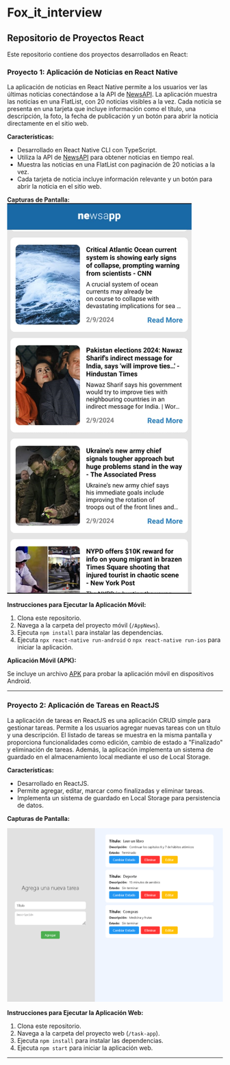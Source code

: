 # Fox_it_interview
## Repositorio de Proyectos React

Este repositorio contiene dos proyectos desarrollados en React:

### Proyecto 1: Aplicación de Noticias en React Native

La aplicación de noticias en React Native permite a los usuarios ver las últimas noticias conectándose a la API de [NewsAPI](https://newsapi.org/). La aplicación muestra las noticias en una FlatList, con 20 noticias visibles a la vez. Cada noticia se presenta en una tarjeta que incluye información como el título, una descripción, la foto, la fecha de publicación y un botón para abrir la noticia directamente en el sitio web.

**Características:**

- Desarrollado en React Native CLI con TypeScript.
- Utiliza la API de [NewsAPI](https://newsapi.org/) para obtener noticias en tiempo real.
- Muestra las noticias en una FlatList con paginación de 20 noticias a la vez.
- Cada tarjeta de noticia incluye información relevante y un botón para abrir la noticia en el sitio web.

**Capturas de Pantalla:**
![Captura de Pantalla](/newsapp.png)


**Instrucciones para Ejecutar la Aplicación Móvil:**

1. Clona este repositorio.
2. Navega a la carpeta del proyecto móvil (`/AppNews`).
3. Ejecuta `npm install` para instalar las dependencias.
4. Ejecuta `npx react-native run-android` o `npx react-native run-ios` para iniciar la aplicación.

**Aplicación Móvil (APK):**

Se incluye un archivo  [APK](`/newsapp.apk`) para probar la aplicación móvil en dispositivos Android.

---

### Proyecto 2: Aplicación de Tareas en ReactJS

La aplicación de tareas en ReactJS es una aplicación CRUD simple para gestionar tareas. Permite a los usuarios agregar nuevas tareas con un título y una descripción. El listado de tareas se muestra en la misma pantalla y proporciona funcionalidades como edición, cambio de estado a "Finalizado" y eliminación de tareas. Además, la aplicación implementa un sistema de guardado en el almacenamiento local mediante el uso de Local Storage.

**Características:**

- Desarrollado en ReactJS.
- Permite agregar, editar, marcar como finalizadas y eliminar tareas.
- Implementa un sistema de guardado en Local Storage para persistencia de datos.

**Capturas de Pantalla:**

![Captura de Pantalla](/taskapp.png)


**Instrucciones para Ejecutar la Aplicación Web:**

1. Clona este repositorio.
2. Navega a la carpeta del proyecto web (`/task-app`).
3. Ejecuta `npm install` para instalar las dependencias.
4. Ejecuta `npm start` para iniciar la aplicación web.

---





